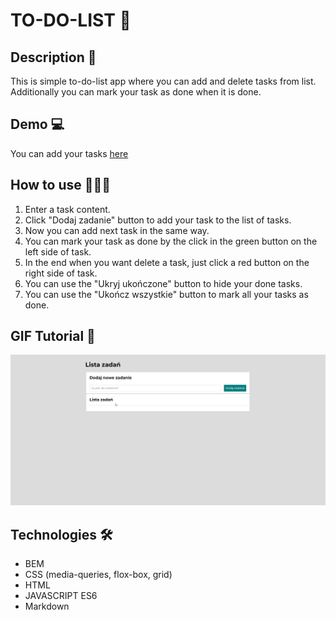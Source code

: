 # TO-DO-LIST 📝

## Description 📖

This is simple to-do-list app where you can add and delete tasks from list. Additionally you can mark your task as done when it is done.

## Demo 💻

You can add your tasks [here](https://code-timothy.github.io/todo-list-js/)

## How to use 👨🏼‍🏫

1. Enter a task content.
2. Click "Dodaj zadanie" button to add your task to the list of tasks.
3. Now you can add next task in the same way.
4. You can mark your task as done by the click in the green button on the left side of task.
5. In the end when you want delete a task, just click a red button on the right side of task.
6. You can use the "Ukryj ukończone" button to hide your done tasks.
7. You can use the "Ukończ wszystkie" button to mark all your tasks as done.

## GIF Tutorial 👀

![howtouse](./images/howtousetdl2.gif)

## Technologies 🛠

- BEM
- CSS (media-queries, flox-box, grid)
- HTML
- JAVASCRIPT ES6
- Markdown